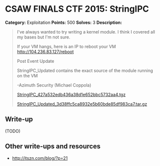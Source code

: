 # CSAW FINALS CTF 2015: StringIPC

**Category:** Exploitation
**Points:** 500
**Solves:** 3
**Description:**

> I've always wanted to try writing a kernel module. I think I covered all my bases but I'm not sure.
> 
> If your VM hangs, here is an IP to reboot your VM <http://104.236.83.127/reboot>
> 
> Post Event Update
> 
> StringIPC_Updated contains the exact source of the module running on the VM
> 
> -Azimuth Security (Michael Coppola)
> 
> [StringIPC_427a532edb436a38d1e652bbc5732aa4.tgz](./StringIPC_427a532edb436a38d1e652bbc5732aa4.tgz)
> 
> [StringIPC_Updated_3d38ffc5ca8932e5b60bde85df983ca7.tar.gz](./StringIPC_Updated_3d38ffc5ca8932e5b60bde85df983ca7.tar.gz)


## Write-up

(TODO)

## Other write-ups and resources

* <http://itszn.com/blog/?p=21>
